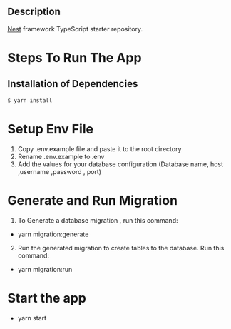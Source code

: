 
## Description

[Nest](https://github.com/nestjs/nest) framework TypeScript starter repository.


# Steps To Run The App
## Installation of Dependencies

```bash
$ yarn install
```

# Setup Env File
1. Copy .env.example file and paste it to the root directory
2. Rename .env.example to .env
3. Add the values for your database configuration (Database name, host ,username ,password , port)

# Generate and Run Migration
1. To Generate a database migration , run this command:
- yarn migration:generate
2. Run the generated migration to create tables to the database. Run this command:
- yarn migration:run

# Start the app
- yarn start